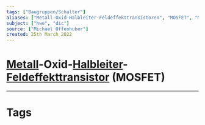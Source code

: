 ```yaml
---
tags: ["Baugruppen/Schalter"]
aliases: ["Metall-Oxid-Halbleiter-Feldeffekttransistoren", "MOSFET", "MOSFETs", "metal-oxide-semiconductor field-effect transistor", "metal-oxide-semiconductor field effect transistors"]
subject: ["hwe", "dic"]
source: ["Michael Offenhuber"]
created: 25th March 2022
---
```


# [Metall](../../chemie/Metallbindung.md)-Oxid-[Halbleiter](Halbleiter/Halbleiter.md)-[Feldeffekttransistor](Halbleiter/Feldeffekttransistor.md) (MOSFET)

---

# Tags
